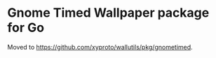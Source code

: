 # Gnome Timed Wallpaper package for Go

Moved to https://github.com/xyproto/wallutils/pkg/gnometimed.
